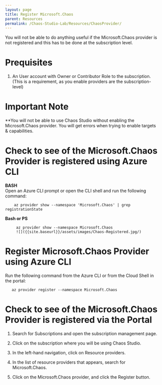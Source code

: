 ```yaml
---
layout: page
title: Register Microsoft.Chaos
parent: Resources 
permalink: /Chaos-Studio-Lab/Resources/ChaosProvider/
---
```


You will not be able to do anything useful if the Microsoft.Chaos provider is not registered and this has to be done at the subscription level.

# Prequisites
1. An User account with Owner or Contributor Role to the subscription.  (This is a requirement, as you enable providers are the subscription-level)

# Important Note
**You will not be able to use Chaos Studio without enabling the Microsoft.Chaos provider.  You will get errors when trying to enable targets & capabilities.

# Check to see of the Microsoft.Chaos Provider is registered using Azure CLI

**BASH**<br>
Open an Azure CLI prompt or open the CLI shell and run the following  command:<br>

        az provider show --namespace 'Microsoft.Chaos' | grep registrationState

**Bash or PS**
      
         az provider show --namespace Microsoft.Chaos
         ![]({{site.baseurl}}/assets/images/Chaos-Registered.jpg/)

# Register Microsoft.Chaos Provider using Azure CLI
Run the following command from the Azure CLI or from the Cloud Shell in the portal:

       az provider register --namespace Microsoft.Chaos

# Check to see of the Microsoft.Chaos Provider is registered via the Portal

1. Search for Subscriptions and open the subscription management page.

2. Click on the subscription where you will be using Chaos Studio.

3. In the left-hand navigation, click on Resource providers.

4. In the list of resource providers that appears, search for Microsoft.Chaos.

5. Click on the Microsoft.Chaos provider, and click the Register button.
[]({{site.baseurl}}/assets/images/Chaos-Register-Portal.jpg/)

